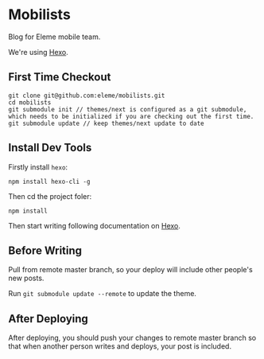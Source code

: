 # Mobilists

Blog for Eleme mobile team.

We're using [Hexo](https://hexo.io/).

## First Time Checkout

```
git clone git@github.com:eleme/mobilists.git
cd mobilists
git submodule init // themes/next is configured as a git submodule, which needs to be initialized if you are checking out the first time.
git submodule update // keep themes/next update to date
```

## Install Dev Tools

Firstly install `hexo`:

```
npm install hexo-cli -g
```

Then cd the project foler:
```
npm install
```

Then start writing following documentation on [Hexo](https://hexo.io/docs).

## Before Writing

Pull from remote master branch, so your deploy will include other people's new posts.

Run `git submodule update --remote` to update the theme.

## After Deploying

After deploying, you should push your changes to remote master branch so that when another person writes  and deploys, your post is included.

